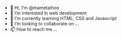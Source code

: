 - 👋 Hi, I’m @mametaihoo
- 👀 I’m interested in web development
- 🌱 I’m currently learning HTML, CSS and Javascript
- 💞️ I’m looking to collaborate on ...
- 📫 How to reach me ...

<!---
mametaihoo/mametaihoo is a ✨ special ✨ repository because its `README.md` (this file) appears on your GitHub profile.
You can click the Preview link to take a look at your changes.
--->
